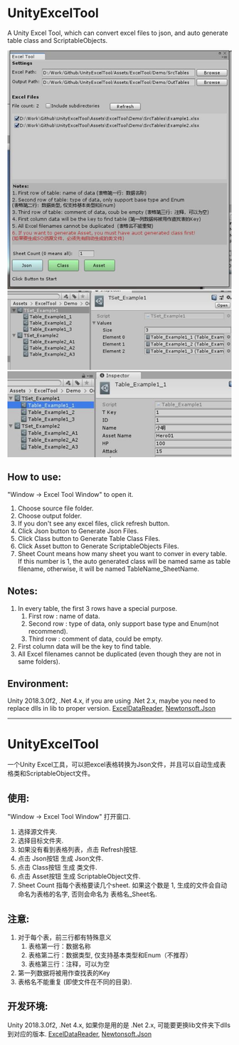 # UnityExcelTool
A Unity Excel Tool, which can convert excel files to json, and auto generate table class and ScriptableObjects.

![image1](https://github.com/byfine/UnityExcelTool/raw/master/Readme/p1.jpg)   
![image2](https://github.com/byfine/UnityExcelTool/raw/master/Readme/p2.jpg)   
![image3](https://github.com/byfine/UnityExcelTool/raw/master/Readme/p3.jpg)   

## How to use:
"Window -> Excel Tool Window" to open it.  

1. Choose source file folder.
2. Choose output folder.
3. If you don't see any excel files, click refresh button.
4. Click Json button to Generate Json Files.
5. Click Class button to Generate Table Class Files.
6. Click Asset button to Generate ScriptableObjects Files.
7. Sheet Count means how many sheet you want to conver in every table. If this number is 1, the auto generated class will be named same as table filename, otherwise, it will be named TableName_SheetName.
   
## Notes:
1. In every table, the first 3 rows have a special purpose.
   1. First row : name of data.
   2. Second row : type of data, only support base type and Enum(not recommend).
   3. Third row : comment of data, could be empty.
2. First column data will be the key to find table.
3. All Excel filenames cannot be duplicated (even though they are not in same folders).

## Environment: 
Unity 2018.3.0f2, .Net 4.x, if you are using .Net 2.x, maybe you need to replace dlls in lib to proper version.
[ExcelDataReader](https://github.com/ExcelDataReader/ExcelDataReader), [Newtonsoft.Json](https://github.com/JamesNK/Newtonsoft.Json)

-------

# UnityExcelTool
一个Unity Excel工具，可以把excel表格转换为Json文件，并且可以自动生成表格类和ScriptableObject文件。

## 使用:
"Window -> Excel Tool Window" 打开窗口.   

1. 选择源文件夹.
2. 选择目标文件夹.
3. 如果没有看到表格列表，点击 Refresh按钮.
4. 点击 Json按钮 生成 Json文件.
5. 点击 Class按钮 生成 类文件.
6. 点击 Asset按钮 生成 ScriptableObject文件.
7. Sheet Count 指每个表格要读几个sheet. 如果这个数是 1, 生成的文件会自动命名为表格的名字, 否则会命名为 表格名_Sheet名.
   
## 注意:
1. 对于每个表，前三行都有特殊意义
   1. 表格第一行：数据名称
   2. 表格第二行：数据类型, 仅支持基本类型和Enum（不推荐）
   3. 表格第三行：注释，可以为空
2. 第一列数据将被用作查找表的Key
3. 表格名不能重复 (即使文件在不同的目录).

## 开发环境: 
Unity 2018.3.0f2, .Net 4.x, 如果你是用的是 .Net 2.x, 可能要更换lib文件夹下dlls到对应的版本.
[ExcelDataReader](https://github.com/ExcelDataReader/ExcelDataReader), [Newtonsoft.Json](https://github.com/JamesNK/Newtonsoft.Json)
